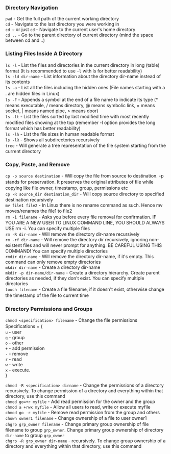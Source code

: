 ### Directory Navigation

`pwd` - Get the full path of the current working directory <br>
`cd`  - Navigate to the last directory you were working in <br>
`cd ~` or just `cd` - Navigate to the current user's home directory <br>
`cd ..` - Go to the parent directory of current directory (mind the space between cd and ..)


### Listing Files Inside A Directory

`ls -l` - List the ﬁles and directories in the current directory in long (table) format (It is recommended to use `-l` with ls for better readability) <br>
`ls -ld dir-name` - List information about the directory dir-name instead of its contents <br>
`ls -a` - List all the ﬁles including the hidden ones (File names starting with a . are hidden ﬁles in Linux) <br>
`ls -F` - Appends a symbol at the end of a ﬁle name to indicate its type (* means executable, / means directory, @ means symbolic link, = means socket, | means named pipe, > means door) <br>
`ls -lt` - List the ﬁles sorted by last modiﬁed time with most recently modiﬁed ﬁles showing at the top (remember -l option provides the long format which has better readability) <br>
`ls -lh` - List the ﬁle sizes in human readable format <br>
`ls -lR` - Shows all subdirectories recursively <br>
`tree` - Will generate a tree representation of the ﬁle system starting from the current directory 


### Copy, Paste, and Remove

`cp -p source destination` - Will copy the ﬁle from source to destination. -p stands for preservation. It preserves the original attributes of ﬁle while copying like ﬁle owner, timestamp, group, permissions etc <br>
`cp -R source_dir destination_dir` - Will copy source directory to speciﬁed destination recursively <br>
`mv file1 file2` - In Linux there is no rename command as such. Hence mv moves/renames the ﬁle1 to ﬁle2 <br>
`rm -i filename` - Asks you before every ﬁle removal for conﬁrmation. IF YOU ARE A NEW USER TO LINUX COMMAND LINE, YOU SHOULD ALWAYS USE rm -i. You can specify multiple ﬁles <br>
`rm -R dir-name` - Will remove the directory dir-name recursively <br>
`rm -rf dir-name` - Will remove the directory dir recursively, ignoring non-existent ﬁles and will never prompt for anything. BE CAREFUL USING THIS COMMAND! You can specify multiple directories <br>
`rmdir dir-name` - Will remove the directory dir-name, if it's empty. This command can only remove empty directories <br>
`mkdir dir-name` - Create a directory dir-name <br>
`mkdir -p dir-name/dir-name` - Create a directory hierarchy. Create parent directories as needed, if they don't exist. You can specify multiple directories <br>
`touch filename` - Create a ﬁle filename, if it doesn't exist, otherwise change the timestamp of the ﬁle to current time 


### Directory Permissions and Groups

`chmod <specification> filename` - Change the ﬁle permissions <br>
  Speciﬁcations = { <br>
  `u` - user <br>
  `g` - group <br>
  `o` - other <br>
  `+` - add permission <br>
  `-` - remove <br>
  `r` - read <br>
  `w` - write <br>
  `x` - execute. <br>
  } <br>
  
`chmod -R <specification> dirname` - Change the permissions of a directory recursively. To change permission of a directory and everything within that directory, use this command <br>
`chmod go=+r myfile` - Add read permission for the owner and the group <br>
`chmod a +rwx myfile` - Allow all users to read, write or execute myfile <br>
`chmod go -r myfile` - Remove read permission from the group and others <br>
`chown owner1 filename` - Change ownership of a ﬁle to user owner1 <br>
`chgrp grp_owner filename` - Change primary group ownership of ﬁle filename to group `grp_owner`. Change primary group ownership of directory `dir-name` to group `grp_owner` <br>
`chgrp -R grp_owner dir-name` - recursively. To change group ownership of a directory and everything within
that directory, use this command
